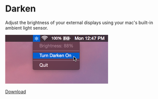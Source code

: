# Darken
Adjust the brightness of your external displays using your mac's built-in ambient light sensor.

![alt tag](https://raw.githubusercontent.com/etienne-martin/Darken/master/screenshot.png)

[Download](https://github.com/etienne-martin/Darken/raw/master/Archive/Darken/Applications/Darken.zip)
